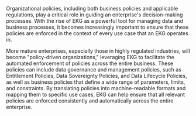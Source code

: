 Organizational policies, including both business policies and applicable regulations, 
play a critical role in guiding an enterprise's decision-making processes. 
With the rise of EKG as a powerful tool for managing data and business processes,
it becomes increasingly important to ensure that these policies are enforced 
in the context of every use case that an EKG operates in. 

More mature enterprises, especially those in highly regulated industries, 
will become "policy-driven organizations," leveraging EKG to facilitate the 
automated enforcement of policies across the entire business. 
These policies can include data governance and management policies, 
such as Entitlement Policies, Data Sovereignty Policies, and Data Lifecycle Policies, 
as well as business policies that define a wide range of parameters, limits, and constraints. 
By translating policies into machine-readable formats and mapping them to specific use cases, 
EKG can help ensure that all relevant policies are enforced consistently and 
automatically across the entire enterprise.
